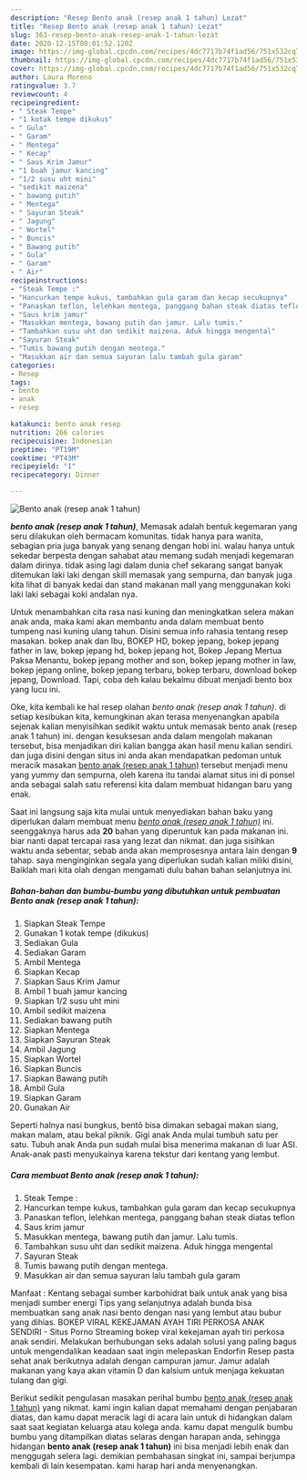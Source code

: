 ```yaml
---
description: "Resep Bento anak (resep anak 1 tahun) Lezat"
title: "Resep Bento anak (resep anak 1 tahun) Lezat"
slug: 363-resep-bento-anak-resep-anak-1-tahun-lezat
date: 2020-12-15T08:01:52.120Z
image: https://img-global.cpcdn.com/recipes/4dc7717b74f1ad56/751x532cq70/bento-anak-resep-anak-1-tahun-foto-resep-utama.jpg
thumbnail: https://img-global.cpcdn.com/recipes/4dc7717b74f1ad56/751x532cq70/bento-anak-resep-anak-1-tahun-foto-resep-utama.jpg
cover: https://img-global.cpcdn.com/recipes/4dc7717b74f1ad56/751x532cq70/bento-anak-resep-anak-1-tahun-foto-resep-utama.jpg
author: Laura Moreno
ratingvalue: 3.7
reviewcount: 4
recipeingredient:
- " Steak Tempe"
- "1 kotak tempe dikukus"
- " Gula"
- " Garam"
- " Mentega"
- " Kecap"
- " Saus Krim Jamur"
- "1 buah jamur kancing"
- "1/2 susu uht mini"
- "sedikit maizena"
- " bawang putih"
- " Mentega"
- " Sayuran Steak"
- " Jagung"
- " Wortel"
- " Buncis"
- " Bawang putih"
- " Gula"
- " Garam"
- " Air"
recipeinstructions:
- "Steak Tempe :"
- "Hancurkan tempe kukus, tambahkan gula garam dan kecap secukupnya"
- "Panaskan teflon, lelehkan mentega, panggang bahan steak diatas teflon"
- "Saus krim jamur"
- "Masukkan mentega, bawang putih dan jamur. Lalu tumis."
- "Tambahkan susu uht dan sedikit maizena. Aduk hingga mengental"
- "Sayuran Steak"
- "Tumis bawang putih dengan mentega."
- "Masukkan air dan semua sayuran lalu tambah gula garam"
categories:
- Resep
tags:
- bento
- anak
- resep

katakunci: bento anak resep 
nutrition: 266 calories
recipecuisine: Indonesian
preptime: "PT19M"
cooktime: "PT43M"
recipeyield: "1"
recipecategory: Dinner

---
```



![Bento anak (resep anak 1 tahun)](https://img-global.cpcdn.com/recipes/4dc7717b74f1ad56/751x532cq70/bento-anak-resep-anak-1-tahun-foto-resep-utama.jpg)

<b><i>bento anak (resep anak 1 tahun)</i></b>, Memasak adalah bentuk kegemaran yang seru dilakukan oleh bermacam komunitas. tidak hanya para wanita, sebagian pria juga banyak yang senang dengan hobi ini. walau hanya untuk sekedar berpesta dengan sahabat atau memang sudah menjadi kegemaran dalam dirinya. tidak asing lagi dalam dunia chef sekarang sangat banyak ditemukan laki laki dengan skill memasak yang sempurna, dan banyak juga kita lihat di banyak kedai dan stand makanan mall yang menggunakan koki laki laki sebagai koki andalan nya.

Untuk menambahkan cita rasa nasi kuning dan meningkatkan selera makan anak anda, maka kami akan membantu anda dalam membuat bento tumpeng nasi kuning ulang tahun. Disini semua info rahasia tentang resep masakan. bokep anak dan Ibu, BOKEP HD, bokep jepang, bokep jepang father in law, bokep jepang hd, bokep jepang hot, Bokep Jepang Mertua Paksa Menantu, bokep jepang mother and son, bokep jepang mother in law, bokep jepang online, bokep jepang terbaru, bokep terbaru, download bokep jepang, Download. Tapi, coba deh kalau bekalmu dibuat menjadi bento box yang lucu ini.

Oke, kita kembali ke hal resep olahan <i>bento anak (resep anak 1 tahun)</i>. di setiap kesibukan kita, kemungkinan akan terasa menyenangkan apabila sejenak kalian menyisihkan sedikit waktu untuk memasak bento anak (resep anak 1 tahun) ini. dengan kesuksesan anda dalam mengolah makanan tersebut, bisa menjadikan diri kalian bangga akan hasil menu kalian sendiri. dan juga disini dengan situs ini anda akan mendapatkan pedoman untuk meracik masakan <u>bento anak (resep anak 1 tahun)</u> tersebut menjadi menu yang yummy dan sempurna, oleh karena itu tandai alamat situs ini di ponsel anda sebagai salah satu referensi kita dalam membuat hidangan baru yang enak.


Saat ini langsung saja kita mulai untuk menyediakan bahan baku yang diperlukan dalam membuat menu <u><i>bento anak (resep anak 1 tahun)</i></u> ini. seenggaknya harus ada <b>20</b> bahan yang diperuntuk kan pada makanan ini. biar nanti dapat tercapai rasa yang lezat dan nikmat. dan juga sisihkan waktu anda sebentar, sebab anda akan memprosesnya antara lain dengan <b>9</b> tahap. saya menginginkan segala yang diperlukan sudah kalian miliki disini, Baiklah mari kita olah dengan mengamati dulu bahan bahan selanjutnya ini.

<!--inarticleads1-->

##### Bahan-bahan dan bumbu-bumbu yang dibutuhkan untuk pembuatan Bento anak (resep anak 1 tahun):

1. Siapkan  Steak Tempe
1. Gunakan 1 kotak tempe (dikukus)
1. Sediakan  Gula
1. Sediakan  Garam
1. Ambil  Mentega
1. Siapkan  Kecap
1. Siapkan  Saus Krim Jamur
1. Ambil 1 buah jamur kancing
1. Siapkan 1/2 susu uht mini
1. Ambil sedikit maizena
1. Sediakan  bawang putih
1. Siapkan  Mentega
1. Siapkan  Sayuran Steak
1. Ambil  Jagung
1. Siapkan  Wortel
1. Siapkan  Buncis
1. Siapkan  Bawang putih
1. Ambil  Gula
1. Siapkan  Garam
1. Gunakan  Air


Seperti halnya nasi bungkus, bentō bisa dimakan sebagai makan siang, makan malam, atau bekal piknik. Gigi anak Anda mulai tumbuh satu per satu. Tubuh anak Anda pun sudah mulai bisa menerima makanan di luar ASI. Anak-anak pasti menyukainya karena tekstur dari kentang yang lembut. 

<!--inarticleads2-->

##### Cara membuat Bento anak (resep anak 1 tahun):

1. Steak Tempe :
1. Hancurkan tempe kukus, tambahkan gula garam dan kecap secukupnya
1. Panaskan teflon, lelehkan mentega, panggang bahan steak diatas teflon
1. Saus krim jamur
1. Masukkan mentega, bawang putih dan jamur. Lalu tumis.
1. Tambahkan susu uht dan sedikit maizena. Aduk hingga mengental
1. Sayuran Steak
1. Tumis bawang putih dengan mentega.
1. Masukkan air dan semua sayuran lalu tambah gula garam


Manfaat : Kentang sebagai sumber karbohidrat baik untuk anak yang bisa menjadi sumber energi Tips yang selanjutnya adalah bunda bisa membuatkan sang anak nasi bento dengan nasi yang lembut atau bubur yang dihias. BOKEP VIRAL KEKEJAMAN AYAH TIRI PERKOSA ANAK SENDIRI - Situs Porno Streaming bokep viral kekejaman ayah tiri perkosa anak sendiri. Melakukan berhubungan seks adalah solusi yang paling bagus untuk mengendalikan keadaan saat ingin melepaskan Endorfin Resep pasta sehat anak berikutnya adalah dengan campuran jamur. Jamur adalah makanan yang kaya akan vitamin D dan kalsium untuk menjaga kekuatan tulang dan gigi. 

Berikut sedikit pengulasan masakan perihal bumbu <u>bento anak (resep anak 1 tahun)</u> yang nikmat. kami ingin kalian dapat memahami dengan penjabaran diatas, dan kamu dapat meracik lagi di acara lain untuk di hidangkan dalam saat saat kegiatan keluarga atau kolega anda. kamu dapat mengulik bumbu bumbu yang ditampilkan diatas selaras dengan harapan anda, sehingga hidangan <b>bento anak (resep anak 1 tahun)</b> ini bisa menjadi lebih enak dan menggugah selera lagi. demikian pembahasan singkat ini, sampai berjumpa kembali di lain kesempatan. kami harap hari anda menyenangkan.
